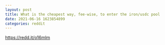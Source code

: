 ```yaml
--- 
layout: post 
title: What is the cheapest way, fee-wise, to enter the iron/usdc pool on iron finance? 
date: 2021-06-16 1623854899 
categories: reddit 
--- 
```

https://redd.it/o16mlm
